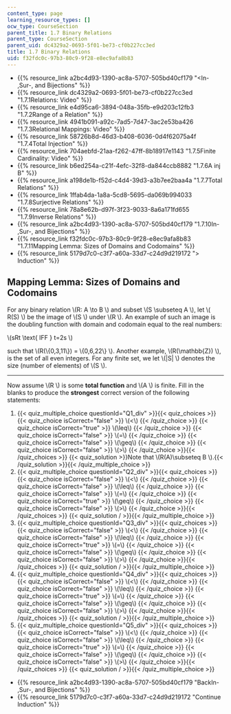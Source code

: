 ```yaml
---
content_type: page
learning_resource_types: []
ocw_type: CourseSection
parent_title: 1.7 Binary Relations
parent_type: CourseSection
parent_uid: dc4329a2-0693-5f01-be73-cf0b227cc3ed
title: 1.7 Binary Relations
uid: f32fdc0c-97b3-80c9-9f28-e8ec9afa8b83
---
```


*   {{% resource_link a2bc4d93-1390-ac8a-5707-505bd40cf179 "\<In- ,Sur-, and Bijections" %}}
*   {{% resource_link dc4329a2-0693-5f01-be73-cf0b227cc3ed "1.7.1Relations: Video" %}}
*   {{% resource_link e4d95ca6-3894-048a-35fb-e9d203c12fb3 "1.7.2Range of a Relation" %}}
*   {{% resource_link 4941b091-a92c-7ad5-7d47-3ac2e53ba426 "1.7.3Relational Mappings: Video" %}}
*   {{% resource_link 58726b8d-46d3-b408-6036-0d4f62075a4f "1.7.4Total Injection" %}}
*   {{% resource_link 704aebfd-21aa-f262-47ff-8b18917e1143 "1.7.5Finite Cardinality: Video" %}}
*   {{% resource_link b6ed254a-c21f-4efc-32f8-da844ccb8882 "1.7.6A inj B" %}}
*   {{% resource_link a198de1b-f52d-c4d4-39d3-a3b7ee2baa4a "1.7.7Total Relations" %}}
*   {{% resource_link 1ffab4da-1a8a-5cd8-5695-da069b994033 "1.7.8Surjective Relations" %}}
*   {{% resource_link 78a8e62b-d97f-3f23-9033-8a6a171fd655 "1.7.9Inverse Relations" %}}
*   {{% resource_link a2bc4d93-1390-ac8a-5707-505bd40cf179 "1.7.10In- ,Sur-, and Bijections" %}}
*   {{% resource_link f32fdc0c-97b3-80c9-9f28-e8ec9afa8b83 "1.7.11Mapping Lemma: Sizes of Domains and Codomains" %}}
*   {{% resource_link 5179d7c0-c3f7-a60a-33d7-c24d9d219172 "\> Induction" %}}

Mapping Lemma: Sizes of Domains and Codomains
---------------------------------------------

  

For any binary relation \\(R: A \\to B \\) and subset \\(S \\subseteq A \\), let \\( R(S) \\) be the image of \\(S \\) under \\(R \\). An example of such an image is the doubling function with domain and codomain equal to the real numbers:

\\(sRt \\text{ IFF } t=2s \\)

such that \\(R(\\{0,3,11\\}) = \\{0,6,22\\} \\). Another example, \\(R(\\mathbb{Z}) \\), is the set of all even integers. For any finite set, we let \\(|S| \\) denotes the size (number of elements) of \\(S \\).

* * *

Now assume \\(R \\) is some **total function** and \\(A \\) is finite. Fill in the blanks to produce the **strongest** correct version of the following statements:

1.  {{< quiz_multiple_choice questionId="Q1_div" >}}{{< quiz_choices >}}{{< quiz_choice isCorrect="false" >}}&nbsp;\\(\<\\)&nbsp;{{< /quiz_choice >}}
    {{< quiz_choice isCorrect="true" >}}&nbsp;\\(\\leq\\)&nbsp;{{< /quiz_choice >}}
    {{< quiz_choice isCorrect="false" >}}&nbsp;\\(=\\)&nbsp;{{< /quiz_choice >}}
    {{< quiz_choice isCorrect="false" >}}&nbsp;\\(\\geq\\)&nbsp;{{< /quiz_choice >}}
    {{< quiz_choice isCorrect="false" >}}&nbsp;\\(>\\)&nbsp;{{< /quiz_choice >}}{{< /quiz_choices >}}
    {{< quiz_solution >}}Note that \\(R(A)\\subseteq B \\).{{< /quiz_solution >}}{{< /quiz_multiple_choice >}}
2.  {{< quiz_multiple_choice questionId="Q2_div" >}}{{< quiz_choices >}}{{< quiz_choice isCorrect="false" >}}&nbsp;\\(\<\\)&nbsp;{{< /quiz_choice >}}
    {{< quiz_choice isCorrect="false" >}}&nbsp;\\(\\leq\\)&nbsp;{{< /quiz_choice >}}
    {{< quiz_choice isCorrect="false" >}}&nbsp;\\(=\\)&nbsp;{{< /quiz_choice >}}
    {{< quiz_choice isCorrect="true" >}}&nbsp;\\(\\geq\\)&nbsp;{{< /quiz_choice >}}
    {{< quiz_choice isCorrect="false" >}}&nbsp;\\(>\\)&nbsp;{{< /quiz_choice >}}{{< /quiz_choices >}}
    {{< quiz_solution / >}}{{< /quiz_multiple_choice >}}
3.  {{< quiz_multiple_choice questionId="Q3_div" >}}{{< quiz_choices >}}{{< quiz_choice isCorrect="false" >}}&nbsp;\\(\<\\)&nbsp;{{< /quiz_choice >}}
    {{< quiz_choice isCorrect="false" >}}&nbsp;\\(\\leq\\)&nbsp;{{< /quiz_choice >}}
    {{< quiz_choice isCorrect="true" >}}&nbsp;\\(=\\)&nbsp;{{< /quiz_choice >}}
    {{< quiz_choice isCorrect="false" >}}&nbsp;\\(\\geq\\)&nbsp;{{< /quiz_choice >}}
    {{< quiz_choice isCorrect="false" >}}&nbsp;\\(>\\)&nbsp;{{< /quiz_choice >}}{{< /quiz_choices >}}
    {{< quiz_solution / >}}{{< /quiz_multiple_choice >}}
4.  {{< quiz_multiple_choice questionId="Q4_div" >}}{{< quiz_choices >}}{{< quiz_choice isCorrect="false" >}}&nbsp;\\(\<\\)&nbsp;{{< /quiz_choice >}}
    {{< quiz_choice isCorrect="false" >}}&nbsp;\\(\\leq\\)&nbsp;{{< /quiz_choice >}}
    {{< quiz_choice isCorrect="true" >}}&nbsp;\\(=\\)&nbsp;{{< /quiz_choice >}}
    {{< quiz_choice isCorrect="false" >}}&nbsp;\\(\\geq\\)&nbsp;{{< /quiz_choice >}}
    {{< quiz_choice isCorrect="false" >}}&nbsp;\\(>\\)&nbsp;{{< /quiz_choice >}}{{< /quiz_choices >}}
    {{< quiz_solution / >}}{{< /quiz_multiple_choice >}}
5.  {{< quiz_multiple_choice questionId="Q5_div" >}}{{< quiz_choices >}}{{< quiz_choice isCorrect="false" >}}&nbsp;\\(\<\\)&nbsp;{{< /quiz_choice >}}
    {{< quiz_choice isCorrect="false" >}}&nbsp;\\(\\leq\\)&nbsp;{{< /quiz_choice >}}
    {{< quiz_choice isCorrect="true" >}}&nbsp;\\(=\\)&nbsp;{{< /quiz_choice >}}
    {{< quiz_choice isCorrect="false" >}}&nbsp;\\(\\geq\\)&nbsp;{{< /quiz_choice >}}
    {{< quiz_choice isCorrect="false" >}}&nbsp;\\(>\\)&nbsp;{{< /quiz_choice >}}{{< /quiz_choices >}}
    {{< quiz_solution / >}}{{< /quiz_multiple_choice >}}

*   {{% resource_link a2bc4d93-1390-ac8a-5707-505bd40cf179 "BackIn- ,Sur-, and Bijections" %}}
*   {{% resource_link 5179d7c0-c3f7-a60a-33d7-c24d9d219172 "Continue Induction" %}}